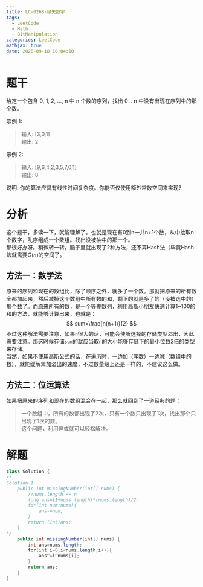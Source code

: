 ```yaml
---
title: LC-0268-缺失数字
tags:
  - LeetCode
  - Math
  - BitManipulation
categories: LeetCode
mathjax: true
date: 2020-09-18 10:04:10
---
```



# 题干
给定一个包含 0, 1, 2, ..., n 中 n 个数的序列，找出 0 .. n 中没有出现在序列中的那个数。
<!--more-->
示例 1:  
> 输入: [3,0,1]  
> 输出: 2  

示例 2:  
> 输入: [9,6,4,2,3,5,7,0,1]  
> 输出: 8  

说明:
你的算法应具有线性时间复杂度。你能否仅使用额外常数空间来实现?

# 分析
这个题干，多读一下，就能理解了。也就是现在有0到n一共n+1个数，从中抽取n个数字，乱序组成一个数组。找出没被抽中的那一个。   
那很好办呀。稍微转一转，脑子里就出现了2种方法，还不算Hash法（毕竟Hash法就需要$O(n)$的空间了。  

## 方法一：数学法
原来的序列和现在的数组比，除了顺序之外，就多了一个数。那就把原来的所有数全都加起来，然后减掉这个数组中所有数的和，剩下的就是多了的（没被选中的）那个数了。而原来所有的数，是一个等差数列，利用高斯小朋友快速计算1~100的和的方法，就能够计算出来，也就是：
$$
sum=\frac{n(n+1)}{2}
$$
不过这种解法需要注意，如果`n`很大的话，可能会使所选择的存储类型溢出，因此需要注意。那这时候存储`sum`的就应当取`n`的大小能够存储下的最小位数2倍的类型来存储。  
当然，如果不使用高斯公式的话，在遍历时，一边加（序数）一边减（数组中的数），就能缓解累加溢出的速度，不过数量级上还是一样的，不建议这么做。


## 方法二：位运算法
如果把原来的序列和现在的数组混合在一起，那么就回到了一道经典的题：  
> 一个数组中，所有的数都出现了2次，只有一个数只出现了1次，找出那个只出现了1次的数。  
这个问题，利用异或就可以轻松解决。

# 解题
```java
class Solution {
/*
Solution 1
    public int missingNumber(int[] nums) {
        //nums.length == n
        long ans=(1+nums.length)*(nums.length)/2;
        for(int num:nums){
            ans-=num;
        }
        return (int)ans;
    }
*/
    public int missingNumber(int[] nums) {
        int ans=nums.length;
        for(int i=0;i<nums.length;i++){
            ans^=i^nums[i];
        }
        return ans;
    }
}
```